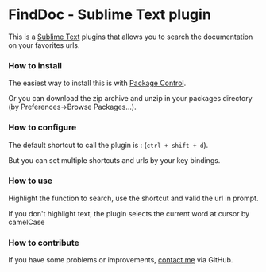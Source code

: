 # FindDoc - Sublime Text plugin
This is a [Sublime Text](http://www.sublimetext.com) plugins that allows you to search the documentation on your favorites urls.

### How to install
The easiest way to install this is with [Package Control](http://wbond.net/sublime\_packages/package\_control).

Or you can download the zip archive and unzip in your packages directory (by Preferences->Browse Packages...).

### How to configure
The default shortcut to call the plugin is : (`ctrl + shift + d`).

But you can set multiple shortcuts and urls by your key bindings.

### How to use
Highlight the function to search, use the shortcut and valid the url in prompt.

If you don't highlight text, the plugin selects the current word at cursor by camelCase

### How to contribute
If you have some problems or improvements, [contact me](https://github.com/zckrs/sublime_findDoc/issues) via GitHub.
